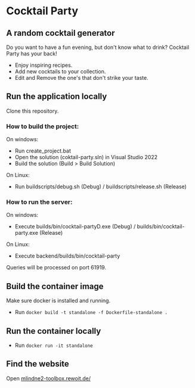 # Cocktail Party
## A random cocktail generator

Do you want to have a fun evening, but don't know what to drink?
Cocktail Party has your back!
- Enjoy inspiring recipes.
- Add new cocktails to your collection.
- Edit and Remove the one's that don't strike your taste.

## Run the application locally

Clone this repository.

### How to build the project:

On windows:
- Run create_project.bat
- Open the solution (coktail-party.sln) in Visual Studio 2022
- Build the solution (Build > Build Solution)

On Linux:
- Run buildscripts/debug.sh (Debug) / buildscripts/release.sh (Release)

### How to run the server:

On windows:
- Execute builds/bin/cocktail-partyD.exe (Debug) / builds/bin/cocktail-party.exe (Release)

On Linux:
- Execute backend/builds/bin/cocktail-party

Queries will be processed on port 61919.

## Build the container image

Make sure docker is installed and running.

- Run `docker build -t standalone -f Dockerfile-standalone .`

## Run the container locally

- Run `docker run -it standalone`

## Find the website

Open [mlindne2-toolbox.rewoit.de/](https://mlindne2-toolbox.rewoit.de/)
